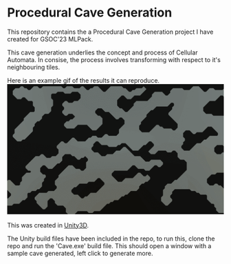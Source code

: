 # Procedural Cave Generation
This repository contains the a Procedural Cave Generation project I have created for GSOC'23 MLPack.

This cave generation underlies the concept and process of Cellular Automata. In consise, the process involves transforming with respect to it's neighbouring tiles.

Here is an example gif of the results it can reproduce.
![alt text](https://github.com/doorkn-b/Procedural-Cave-Generation/blob/master/CaveExample.gif)

This was created in [Unity3D](https://unity.com/).

The Unity build files have been included in the repo, to run this, clone the repo and run the 'Cave.exe' build file.
This should open a window with a sample cave generated, left click to generate more.
